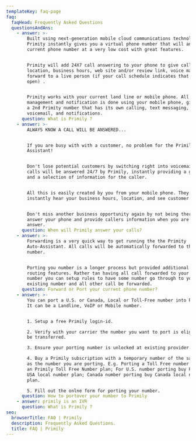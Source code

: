 ```yaml
---
templateKey: faq-page
faq:
  faqHead: Frequently Asked Questions
  questionsAndAns:
    - answer: >-
        Built using next-generation mobile cloud communications technology,
        Primity instantly gives you a virtual phone number that will answer your
        current phone number at a very low cost with great features. 


        Primity will add 24X7 call answering to your phone to give callers your
        location, business hours, web site and/or review link, voice mail, or
        forward to a live person (if your call schedule indicates that you are
        open) . 


        Primity works with your current land line or mobile phone. All setup,
        management and notification is done using your mobile phone, giving you
        a 2nd Primity number that has its own calling, text messaging,
        voicemail, and notifications.
      question: What is Primily ?
    - answer: >-
        ALWAYS KNOW A CALL WILL BE ANSWERED... 


        If you are busy with with a customer, no problem for the Primily Call
        Assistant! 


        Don't lose potential customers by switching right into voicemail. Your
        calls will be answered 24/7 by Primily, instantly providing a greeting
        and a selection of information for the caller. 


        All this is easily created by you from your mobile phone. They can
        instantly hear your business hours, location, and see customer reviews. 


        Don't miss another business opportunity again by not being there to
        answer your phone and provide callers information when you are unable to
        answer.
      question: When will Primily answer your calls?
    - answer: >-
        Forwarding is a very quick way to get running the the Primity
        Auto-Assistant. All calls will be automatically forwarded to the Primity
        number.


        Porting you number is a longer process but provided additional call
        routing features. Rather tan having all call forwarded to your Primity
        number you can setup rules to have some number go through to your
        existing number and all other call be forwarded. 
      question: Forward or Port your current phone number?
    - answer: >-
        You can port a U.S. or Canada, Local or Toll-Free number into Primily.
        It can be a Landline, VoIP or Mobile number.


        1. Setup a free Primily login-id. 

        2. Verify with your carrier the number you want to port is eligible to
        be transferred.

        3. Ensure your porting number is unlocked at existing provider.

        4. Buy a Primily subscription with a temporary number of the same type
        as the number you are porting. E.g. Porting a Toll Free number requires
        an Primily Toll Free Number plan; For U.S. number porting buy Primily
        USA local number plan; Canada number porting buy Canada local number
        plan.

        5. Fill out the onlne form for porting your number.
      question: How to portover your number to Primily
    - answer: primily is an IVR
      question: What is Primily ?
seo:
  browserTitle: FAQ | Primily
  description: Frequently Asked Questions.
  title: FAQ | Primily
---
```


